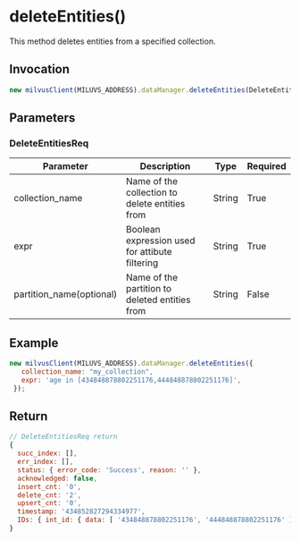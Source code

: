 # deleteEntities()
This method deletes entities from a specified collection.

## Invocation 
```javascript
new milvusClient(MILUVS_ADDRESS).dataManager.deleteEntities(DeleteEntitiesReq);
```

## Parameters
### DeleteEntitiesReq
| Parameter                | Description                                  | Type   | Required |
| ------------------------ | -------------------------------------------- | ------ | -------- |
| collection_name          | Name of the collection to delete entities from                              | String | True     |
| expr                     | Boolean expression used for attibute filtering | String | True     |
| partition_name(optional) | Name of the partition to deleted entities from                              | String | False    |

## Example
```javascript
new milvusClient(MILUVS_ADDRESS).dataManager.deleteEntities({
   collection_name: "my_collection",
   expr: 'age in [434848878802251176,444848878802251176]',
 });
 ```
 
## Return
```javascript
// DeleteEntitiesReq return
{
  succ_index: [],
  err_index: [],
  status: { error_code: 'Success', reason: '' },
  acknowledged: false,
  insert_cnt: '0',
  delete_cnt: '2',
  upsert_cnt: '0',
  timestamp: '434852827294334977',
  IDs: { int_id: { data: [ '434848878802251176', '444848878802251176' ] }, id_field: 'int_id' }
}
```

